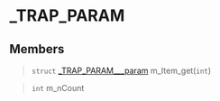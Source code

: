 # _TRAP_PARAM
 
## Members
 
> `struct` [_TRAP_PARAM___param](lua/classes/_TRAP_PARAM___param.md) m_Item_get(`int`)
 
> `int` m_nCount
 
